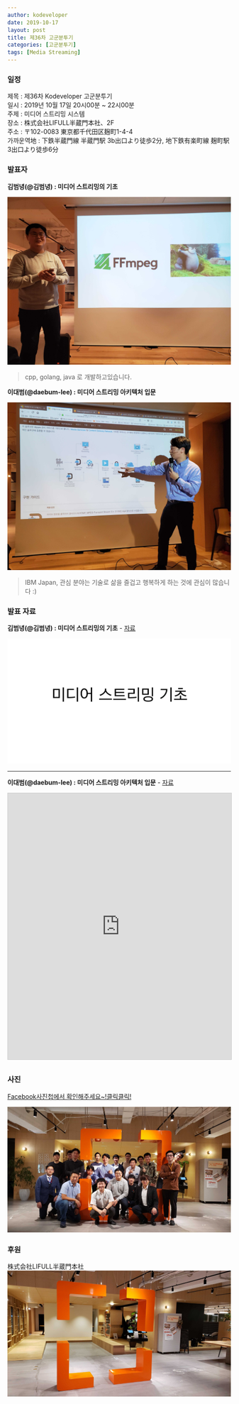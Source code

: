 ```yaml
---
author: kodeveloper
date: 2019-10-17
layout: post
title: 제36차 고군분투기
categories: [고군분투기]
tags: [Media Streaming]
---
```


### 일정

제목 : 제36차 Kodeveloper 고군분투기  
일시 : 2019년 10월 17일 20시00분 ~ 22시00분  
주제 : 미디어 스트리밍 시스템  
장소 : 株式会社LIFULL半蔵門本社、2F  
주소 : 〒102-0083 東京都千代田区麹町1-4-4  
가까운역地 : 下鉄半蔵門線 半蔵門駅 3b出口より徒歩2分, 地下鉄有楽町線 麹町駅3出口より徒歩6分  

### 발표자

**김범녕(@김범녕) : 미디어 스트리밍의 기초**

![](/img/struggle/36/beomnyeong.jpg)
> cpp, golang, java 로 개발하고있습니다.


**이대범(@daebum-lee) : 미디어 스트리밍 아키텍처 입문**

![](/img/struggle/36/daebum-lee.jpg)
> IBM Japan, 관심 분야는 기술로 삶을 즐겁고 행복하게 하는 것에 관심이 많습니다 :)

### 발표 자료
**김범녕(@김범녕) : 미디어 스트리밍의 기초** - [자료](https://docs.google.com/presentation/d/1S5wWHhcHEthlUjTi0NuPUL-knoXxqwN5G8Kpp_Z3N90/edit#slide=id.p)

![](/img/struggle/36/presentation-beomnyeong.png)

---

**이대범(@daebum-lee) : 미디어 스트리밍 아키텍처 입문** - [자료](https://www.slideshare.net/daebumlee/media-streaming-architecture-introduction)

<iframe src="https://www.slideshare.net/slideshow/embed_code/key/FqdzvMZDuEwbZW" width="700" height="600" frameborder="0" marginwidth="0" marginheight="0" scrolling="no" style="border:1px solid #CCC; border-width:1px; margin-bottom:5px; max-width: 100%;" allowfullscreen> </iframe>

### 사진

[Facebook사진첩에서 확인해주세요~!클릭클릭!](https://www.facebook.com/media/set/?set=oa.2454765421434855&type=3)

![](/img/struggle/36/members.jpg)

### 후원

株式会社LIFULL半蔵門本社
![](/img/struggle/36/company.jpg)
